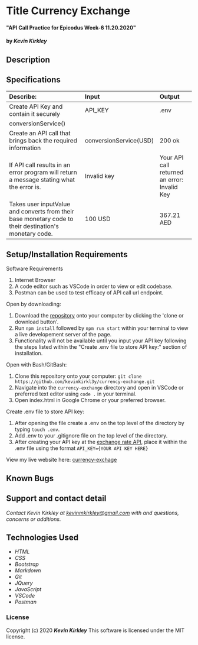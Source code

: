 # Title Currency Exchange

#### "API Call Practice for Epicodus Week-6 11.20.2020"

#### by _**Kevin Kirkley**_

## Description

<!---
 GamePlan:
- API Requires two parameters: API Key and Base Currency
- User will need to input their base currency which will be input into the call url. (Select Bar with Supported Base code with value displayed in "USD" format)
- User will need to input the currency code of monetary system they want to convert to (Select Bar with Monetary System and value displayed in "AUD" format.)
- User will need to input Numerical value of money they want to convert. (form num).
- Input value multiplied by conversion to generate value in desired monetary system
- access conversion values by:
  let data = JSON.Parse(response)
  data.conversion_rates.${currency-code}

--->


## Specifications

| Describe: | Input | Output |
| :-----------------------------------| :------------- | :------------- |
| Create API Key and contain it securely | API_KEY | .env | 
| conversionService() | | |
| Create an API call that brings back the required information | conversionService(USD) | 200 ok |
| If API call results in an error program will return a message stating what the error is. | Invalid key | Your API call returned an error: Invalid Key |
| Takes user inputValue and converts from their base monetary code to their destination's monetary code. | 100 USD | 367.21 AED |








## Setup/Installation Requirements

Software Requirements
1. Internet Browser
2. A code editor such as VSCode in order to view or edit codebase. 
3. Postman can be used to test efficacy of API call url endpoint.

Open by downloading:
1. Download the [repository](https://github.com/kevinkirkl3y/currency-exchange.git) onto your computer by clicking the 'clone or download button'.
2. Run ``npm install`` followed by ``npm run start`` within your terminal to view a live developement server of the page.
3. Functionality will not be available until you input your API key following the steps listed within the "Create .env file to store API key:" section of installation.

Open with Bash/GitBash:
1. Clone this repository onto your computer: ``git clone https://github.com/kevinkirkl3y/currency-exchange.git``
2. Navigate into the ``currency-exchange`` directory and open in VSCode or preferred text editor using ``code .`` in your terminal.
3. Open index.html in Google Chrome or your preferred browser. 

Create .env file to store API key:
1. After opening the file create a .env on the top level of the directory by typing ``touch .env``.
2. Add .env to your .gitignore file on the top level of the directory.
3. After creating your API key at the [exchange rate API](https://www.exchangerate-api.com/), place it within the .env file using the format ``API_KEY={YOUR API KEY HERE}``

View my live website here: 
[currency-exchage](kevinkirkl3y.github.io/)

## Known Bugs




## Support and contact detail

_Contact Kevin Kirkley at [kevinmkirkley@gmail.com](mailto:kevinmkirkley@gmail.com) with and questions, concerns or additions._

## Technologies Used 

* _HTML_
* _CSS_
* _Bootstrap_
* _Markdown_
* _Git_
* _JQuery_
* _JavaScript_
* _VSCode_
* _Postman_

### License

Copyright (c) 2020 **_Kevin Kirkley_**
This software is licensed under the MIT license.